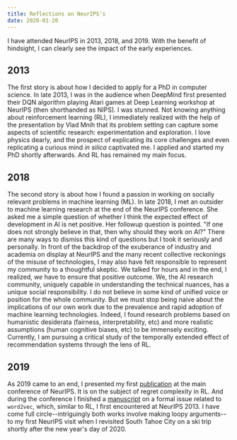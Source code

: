 ```yaml
---
title: Reflections on NeurIPS's
date: 2020-01-20
---
```


I have attended NeurIPS in 2013, 2018, and 2019. With the benefit of hindsight, I can clearly see the impact of the early experiences.

## 2013
The first story is about how I decided to apply for a PhD in computer science. In late 2013, I was in the audience when DeepMind first presented their DQN algorithm playing Atari games at Deep Learning workshop at NeurIPS (then shorthanded as NIPS). I was stunned. Not knowing anything about reinforcement learning (RL), I immediately realized with the help of the presentation by Vlad Mnih that its problem setting can capture some aspects of scientific research: experimentation and exploration. I love physics dearly, and the prospect of explicating its core challenges and even replicating a curious mind _in silica_ captivated me. I applied and started my PhD shortly afterwards. And RL has remained my main focus.

## 2018
The second story is about how I found a passion in working on socially relevant problems in machine learning (ML). In late 2018, I met an outsider to machine learning research at the end of the NeurIPS conference. She asked me a simple question of whether I think the expected effect of development in AI is net positive. Her followup question is pointed. "If one does not strongly believe in that, then why should they work on AI?" There are many ways to dismiss this kind of questions but I took it seriously and personally. In front of the backdrop of the exuberance of industry and academia on display at NeurIPS and the many recent collective reckonings of the misuse of technologies, I may also have felt responsible to represent my community to a thoughtful skeptic. We talked for hours and in the end, I realized, _we_ have to ensure that positive outcome. We, the AI research community, uniquely capable in understanding the technical nuances, has a unique social responsibility. I do not believe in some kind of unified voice or position for the whole community. But we must stop being naive about the implications of our own work due to the prevalence and rapid adoption of machine learning technologies. Indeed, I found research problems based on humanistic desiderata (fairness, interpretability, etc) and more realistic assumptions (human cognitive biases, etc) to be immensely exciting. Currently, I am pursuing a critical study of the temporally extended effect of recommendation systems through the lens of RL.

## 2019
As 2019 came to an end, I presented my first [publication](/#p-mehc) at the main conference of NeurIPS. It is on the subject of regret complexity in RL. And during the conference I finished a [manuscript](/#p-w2v) on a formal issue related to `word2vec`, which, similar to RL, I first encountered at NeurIPS 2013. I have come full circle--intriguingly both works involve making loopy arguments--to my first NeurIPS visit when I revisited South Tahoe City on a ski trip shortly after the new year's day of 2020.
